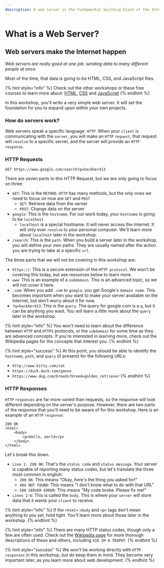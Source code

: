 ```yaml
---
description: A web server is the fundamental building block of the Internet
---
```


# What is a Web Server?

## Web servers make the Internet happen

_Web servers are really good at one job: sending data to many different people at once._

Most of the time, that data is going to be HTML, CSS, and JavaScript files.

{% hint style="info" %}
Check out the other workshops or these free courses to learn more about: [HTML,](https://www.udacity.com/course/intro-to-html-and-css--ud001) [CSS](https://www.udacity.com/course/intro-to-html-and-css--ud001) and [JavaScript](https://www.udacity.com/course/intro-to-javascript--ud803)
{% endhint %}

In this workshop, you'll write a very simple web server. It will set the foundation for you to expand upon within your own projects.

### How do servers work?

Web servers speak a specific language: `HTTP`. When your `client` is communicating with the `server`, you will make an `HTTP` `request`, that request will `resolve` to a specific server, and the server will provide an `HTTP` `response`.

### HTTP Requests

`GET https://www.google.com/search?q=hackher413`

There are seven parts to this HTTP Request, but we are only going to focus on three:

* `GET`: This is the `METHOD`. `HTTP` has many methods, but the only ones we need to focus on now are `GET` and `POST`
  * `GET`: Retrieve data from the server
  * `POST`: Change data on the server
* `google`: This is the `hostname`. For our work today, your `hostname` is going to be `localhost`
  * `localhost` is a special hostname. It will never access the internet. It will only ever `resolve` to your personal computer. We'll learn more about `localhost` later in the workshop.
* `/search`: This is the `path`. When you build a server later in the workshop, you will define your own paths. They are usually named after the action you are trying to take at a specific `url`. 

The three parts that we will not be covering in this workshop are:

* `https://`: This is a secure extension of the `HTTP protocol`. We won't be covering this today, but see resources below to learn more.
* `www`: This is an example of a `subdomain`. This is an advanced topic, so we will not cover it here.
* `.com`: When you add `.com` to `google`, you get Google's `domain name`. This becomes important when you want to make your server available on the Internet, but don't worry about it for now.
* `?q=hackher413`: This is the `query`. The query for google.com is a `q`, but it can be anything you want. You will learn a little more about the `query` later in the workshop.

{% hint style="info" %}
You won't need to learn about the difference between `HTTP` and `HTTPS` protocols, or the `subdomain` for some time as they are advanced concepts. If you're interested in learning more, check out the Wikipedia pages for the concepts that interest you.
{% endhint %}

{% hint style="success" %}
At this point, you should be able to identify the `hostname`, `path`, and `query` \(if present\) for the following URLs:

* `http://www.kitty.com/cat`
* `https://duck.duck.com/goose`
* `https://www.dog.com/breeds?breed=golden_retriever`
{% endhint %}

### HTTP Responses

`HTTP` `responses` are far more varied than requests, so the response will look different depending on the server's purpose. However, there are two parts of the response that you'll need to be aware of for this workshop. Here is an example of an `HTTP` `response`:

```markup
200 OK
<html>
    <body>
        <p>Hello, world</p>
    </body>
</html>
```

Let's break this down.

* `Line 1: 200 OK`: That's the `status code` and `status message`. Your server is capable of reporting many status codes, but let's translate the three most common in english:
  * `200 OK`: This means "Okay, here's the thing you asked for!"
  * `404 NOT FOUND`: This means "I don't know what to do with that URL"
  * `500 SERVER ERROR`: This means "My code broke. Please fix me!"
* `Lines 2-6`: This is called the `body`. This is where your `server` will store data that it wants your `client` to receive.

{% hint style="info" %}
If the `<html>` `<body` and `<p>` tags don't mean anything to you yet, hold tight. You'll learn more about those later in the workshop.
{% endhint %}

{% hint style="info" %}
There are many HTTP status codes, though only a few are often used. Check out the [Wikipedia page](https://en.wikipedia.org/wiki/List_of_HTTP_status_codes) for more thorough descriptions of these and others, including `418 IM A TEAPOT`.
{% endhint %}

{% hint style="success" %}
We won't be working directly with `HTTP responses` in this workshop, but do keep them in mind. They become very important later, as you learn more about web development.
{% endhint %}

